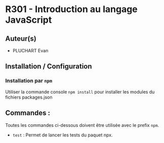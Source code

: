 # R301 - Introduction au langage JavaScript

## Auteur(s)
- PLUCHART Evan

## Installation / Configuration

### Installation par `npm`

Utiliser la commande console `npm install` pour installer les modules du fichiers packages.json

## Commandes :

Toutes les commandes ci-dessous doivent être utilisée avec le prefix `npm`.

- `test` : Permet de lancer les tests du paquet npx.